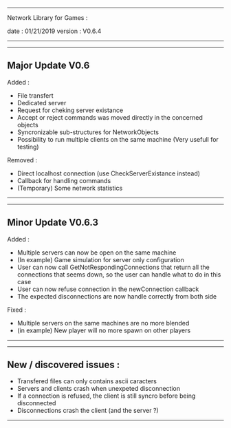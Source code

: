 ----------------------------------------------------------------------------------

 Network Library for Games :

 date    : 01/21/2019
 version : V0.6.4

----------------------------------------------------------------------------------
----------------------------------------------------------------------------------
Major Update V0.6
------------------

Added :
- File transfert
- Dedicated server
- Request for cheking server existance
- Accept or reject commands was moved directly in the concerned objects
- Syncronizable sub-structures for NetworkObjects
- Possibility to run multiple clients on the same machine (Very usefull for testing)


Removed :
- Direct localhost connection (use CheckServerExistance instead)
- Callback for handling commands
- (Temporary) Some network statistics


----------------------------------------------------------------------------------
----------------------------------------------------------------------------------
Minor Update V0.6.3
-------------------

Added :
- Multiple servers can now be open on the same machine
- (In example) Game simulation for server only configuration
- User can now call GetNotRespondingConnections that return all the 
  connections that seems down, so the user can handle what to do in this case
- User can now refuse connection in the newConnection callback
- The expected disconnections are now handle correctly from both side

Fixed :
- Multiple servers on the same machines are no more blended
- (in example) New player will no more spawn on other players


----------------------------------------------------------------------------------
----------------------------------------------------------------------------------
 New / discovered issues :
 ------------------------

 - Transfered files can only contains ascii caracters
 - Servers and clients crash when unexpeted disconnection
 - If a connection is refused, the client is still syncro before being disconnected
 - Disconnections crash the client (and the server ?)

 ----------------------------------------------------------------------------------
